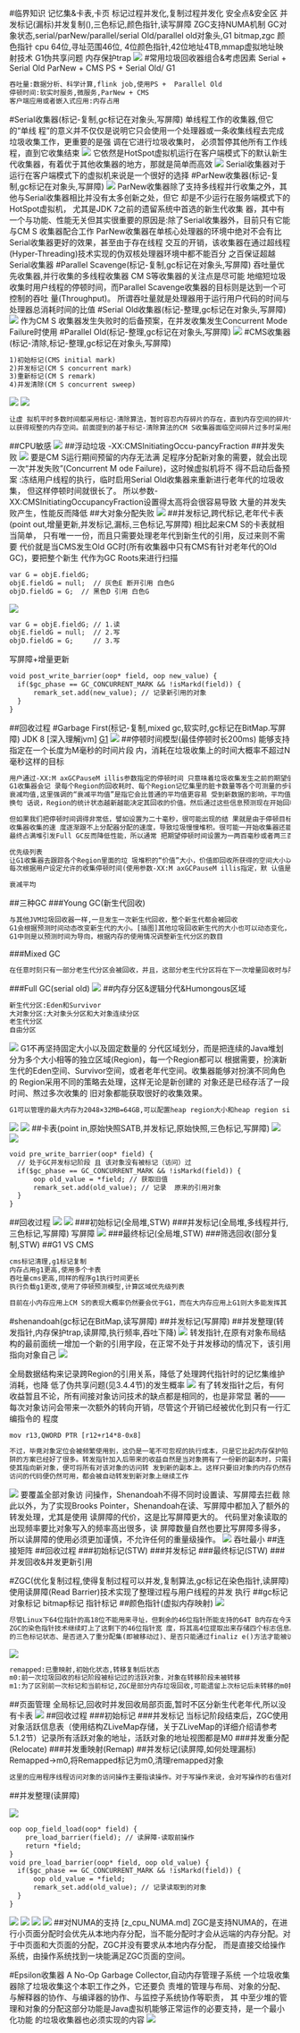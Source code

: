 #临界知识
记忆集&卡表,卡页
标记过程并发化,复制过程并发化
安全点&安全区
并发标记(漏标)并发复制(),三色标记,颜色指针,读写屏障
ZGC支持NUMA机制
GC对象状态,serial/parNew/parallel/serial Old/parallel old对象头,G1 bitmap,zgc 颜色指针
cpu 64位,寻址范围46位, 4位颜色指针,42位地址4TB,mmap虚拟地址映射技术
G1伪共享问题
内存保护trap
![](.z_4_内存管理_02_gc_垃圾回收理论_标记算法_回收算法_垃圾回收器_分代回收_局部回收_images/1c366750.png)
#常用垃圾回收器组合&考虑因素
Serial + Serial Old
ParNew + CMS
PS +  Serial Old/
G1
```asp
吞吐量:数据分析、科学计算,flink job,使用PS +  Parallel Old
停顿时间:软实时服务,微服务,ParNew + CMS
客户端应用或者嵌入式应用:内存占用
```
#Serial收集器(标记-复制,gc标记在对象头,写屏障)
单线程工作的收集器,但它的“单线 程”的意义并不仅仅是说明它只会使用一个处理器或一条收集线程去完成垃圾收集工作，更重要的是强 调在它进行垃圾收集时，
必须暂停其他所有工作线程，直到它收集结束
![](.z_4_内存管理_02_gc_垃圾回收理论_标记算法_回收算法_垃圾回收器_分代回收_局部回收_images/73d7f19d.png)
它依然是HotSpot虚拟机运行在客户端模式下的默认新生 代收集器，有着优于其他收集器的地方，那就是简单而高效
![](.z_4_内存管理_02_gc_垃圾回收理论_标记算法_回收算法_垃圾回收器_分代回收_局部回收_images/5129559e.png)
Serial收集器对于运行在客户端模式下的虚拟机来说是一个很好的选择
#ParNew收集器(标记-复制,gc标记在对象头,写屏障)
![](.z_4_内存管理_02_gc_垃圾回收理论_标记算法_回收算法_垃圾回收器_分代回收_局部回收_images/13acdd0a.png)
ParNew收集器除了支持多线程并行收集之外，其他与Serial收集器相比并没有太多创新之处，但它 却是不少运行在服务端模式下的HotSpot虚拟机，
尤其是JDK 7之前的遗留系统中首选的新生代收集 器，其中有一个与功能、性能无关但其实很重要的原因是:除了Serial收集器外，目前只有它能与CM S 收集器配合工作
ParNew收集器在单核心处理器的环境中绝对不会有比Serial收集器更好的效果，甚至由于存在线程 交互的开销，该收集器在通过超线程(Hyper-Threading)技术实现的伪双核处理器环境中都不能百分
之百保证超越Serial收集器
#Parallel Scavenge(标记-复制,gc标记在对象头,写屏障)
吞吐量优先收集器,并行收集的多线程收集器
CM S等收集器的关注点是尽可能 地缩短垃圾收集时用户线程的停顿时间，而Parallel Scavenge收集器的目标则是达到一个可控制的吞吐 量(Throughput)。
所谓吞吐量就是处理器用于运行用户代码的时间与处理器总消耗时间的比值
#Serial Old收集器(标记-整理,gc标记在对象头,写屏障)
![](.z_4_内存管理_02_gc_垃圾回收理论_标记算法_回收算法_垃圾回收器_分代回收_局部回收_images/94f31500.png)
作为CM S 收集器发生失败时的后备预案，在并发收集发生Concurrent Mode Failure时使用
#Parallel Old(标记-整理,gc标记在对象头,写屏障)
![](.z_4_内存管理_02_gc_垃圾回收理论_标记算法_回收算法_垃圾回收器_分代回收_局部回收_images/3a25cf1f.png)
#CMS收集器(标记-清除,标记-整理,gc标记在对象头,写屏障)
```asp
1)初始标记(CMS initial mark) 
2)并发标记(CM S concurrent mark) 
3)重新标记(CM S remark) 
4)并发清除(CM S concurrent sweep)
```
![](.z_4_内存管理_02_gc_垃圾回收理论_标记算法_回收算法_垃圾回收器_分代回收_局部回收_images/78e8f282.png)
![](.z_4_内存管理_02_gc_垃圾回收理论_标记算法_回收算法_垃圾回收器_分代回收_局部回收_images/b87331c0.png)


```asp
让虚 拟机平时多数时间都采用标记-清除算法，暂时容忍内存碎片的存在，直到内存空间的碎片化程度已经 大到影响对象分配时，再采用标记-整理算法收集一次，
以获得规整的内存空间。前面提到的基于标记-清除算法的CM S收集器面临空间碎片过多时采用的就是这种处理办法
```
##CPU敏感
![](.z_4_内存管理_02_gc_垃圾回收理论_标记算法_回收算法_垃圾回收器_分代回收_局部回收_images/e9b68f7f.png)
##浮动垃圾
-XX:CMSInitiatingOccu-pancyFraction
##并发失败
![](.z_4_内存管理_03_gc_垃圾回收器_CMS_G1_ZGC_卡表_读屏障_写屏障_三色标记_颜色指针_images/81030945.png)
要是CM S运行期间预留的内存无法满 足程序分配新对象的需要，就会出现一次“并发失败”(Concurrent M ode Failure)，这时候虚拟机将不 得不启动后备预案
:冻结用户线程的执行，临时启用Serial Old收集器来重新进行老年代的垃圾收集， 但这样停顿时间就很长了。
所以参数-XX:CMSInitiatingOccupancyFraction设置得太高将会很容易导致 大量的并发失败产生，性能反而降低
##大对象分配失败
![](.z_4_内存管理_02_gc_垃圾回收理论_标记算法_回收算法_垃圾回收器_分代回收_局部回收_images/e623288e.png)
##并发标记,跨代标记,老年代卡表(point out,增量更新,并发标记,漏标,三色标记,写屏障)
相比起来CM S的卡表就相当简单， 只有唯一一份，而且只需要处理老年代到新生代的引用，反过来则不需要
代价就是当CMS发生Old GC时(所有收集器中只有CMS有针对老年代的Old GC)，要把整个新生 代作为GC Roots来进行扫描
```asp
var G = objE.fieldG; 
objE.fieldG = null;  // 灰色E 断开引用 白色G 
objD.fieldG = G;  // 黑色D 引用 白色G
```
![](.z_4_内存管理_03_gc_垃圾回收器_images/d6d7ac6b.png)
```asp
var G = objE.fieldG; // 1.读
objE.fieldG = null;  // 2.写
objD.fieldG = G;     // 3.写
```
[](https://blog.csdn.net/qq_21383435/article/details/106311542)
写屏障+增量更新
```asp
void post_write_barrier(oop* field, oop new_value) {  
  if($gc_phase == GC_CONCURRENT_MARK && !isMarkd(field)) {
      remark_set.add(new_value); // 记录新引用的对象
  }
}

```
##回收过程
#Garbage First(标记-复制,mixed gc,软实时,gc标记在BitMap.写屏障)
JDK 8
[深入理解jvm]
[](https://tech.meituan.com/2016/09/23/g1.html)
[G1](https://blog.csdn.net/TZ845195485/article/details/118304807)
![](.z_4_内存管理_02_gc_垃圾回收理论_标记算法_回收算法_垃圾回收器_分代回收_局部回收_images/5764bc24.png)
##停顿时间模型(最佳停顿时长200ms)
能够支持指定在一个长度为M毫秒的时间片段 内，消耗在垃圾收集上的时间大概率不超过N毫秒这样的目标
```asp
用户通过-XX:M axGCPauseM illis参数指定的停顿时间 只意味着垃圾收集发生之前的期望值，但G1收集器要怎么做才能满足用户的期望呢?
G1收集器会记 录每个Region的回收耗时、每个Region记忆集里的脏卡数量等各个可测量的步骤花费的成本，并分析得出平均值、标准差、置信度等统计信息
衰减均值,这里强调的“衰减平均值”是指它会比普通的平均值更容易 受到新数据的影响，平均值代表整体平均状态，但衰减平均值更准确地代表“最近的”平均状态。
换句 话说，Region的统计状态越新越能决定其回收的价值。然后通过这些信息预测现在开始回收的话，由 哪些Region组成回收集才可以在不超过期望停顿时间的约束下获得最高的收益
```
```asp
但如果我们把停顿时间调得非常低，譬如设置为二十毫秒，很可能出现的结 果就是由于停顿目标时间太短，导致每次选出来的回收集只占堆内存很小的一部分，
收集器收集的速 度逐渐跟不上分配器分配的速度，导致垃圾慢慢堆积。很可能一开始收集器还能从空闲的堆内存中获 得一些喘息的时间，但应用运行时间一长就不行了，
最终占满堆引发Full GC反而降低性能，所以通常 把期望停顿时间设置为一两百毫秒或者两三百毫秒会是比较合理的
```
```asp
优先级列表
让G1收集器去跟踪各个Region里面的垃 圾堆积的“价值”大小，价值即回收所获得的空间大小以及回收所需时间的经验值，然后在后台维护一个优先级列表，
每次根据用户设定允许的收集停顿时间(使用参数-XX:M axGCPauseM illis指定，默 认值是200毫秒)，优先处理回收价值收益最大的那些Region
```
```asp
衰减平均
```
##三种GC
###Young GC(新生代回收)
```asp
与其他JVM垃圾回收器一样,一旦发生一次新生代回收，整个新生代都会被回收
G1会根据预测时间动态改变新生代的大小。[插图]其他垃圾回收新生代的大小也可以动态变化，但这个变化主要是根据内存的使用情况进行的。
G1中则是以预测时间为导向，根据内存的使用情况调整新生代分区的数目
```
###Mixed GC
```asp
在任意时刻只有一部分老生代分区会被回收，并且，这部分老生代分区将在下一次增量回收时与所有的新生代分区一起被收集
```
###Full GC(serial old)
![](.z_4_内存管理_02_gc_垃圾回收理论_标记算法_回收算法_垃圾回收器_分代回收_局部回收_images/fe711f07.png)
##内存分区&逻辑分代&Humongous区域
```asp
新生代分区:Eden和Survivor
大对象分区:大对象头分区和大对象连续分区
老生代分区
自由分区
```
![](.z_4_内存管理_02_gc_垃圾回收理论_标记算法_回收算法_垃圾回收器_分代回收_局部回收_images/c5d03474.png)
G1不再坚持固定大小以及固定数量的 分代区域划分，而是把连续的Java堆划分为多个大小相等的独立区域(Region)，每一个Region都可以
根据需要，扮演新生代的Eden空间、Survivor空间，或者老年代空间。收集器能够对扮演不同角色的 Region采用不同的策略去处理，这样无论是新创建的
对象还是已经存活了一段时间、熬过多次收集的 旧对象都能获取很好的收集效果。
```asp
G1可以管理的最大内存为2048×32MB=64GB,可以配置heap region大小和heap region size

```
![](.z_4_内存管理_02_gc_垃圾回收理论_标记算法_回收算法_垃圾回收器_分代回收_局部回收_images/c6495866.png)
![](.z_4_内存管理_02_gc_垃圾回收理论_标记算法_回收算法_垃圾回收器_分代回收_局部回收_images/22d1cb7e.png)
##卡表(point in,原始快照SATB,并发标记,原始快照,三色标记,写屏障)
![](.z_4_内存管理_02_gc_垃圾回收理论_标记算法_回收算法_垃圾回收器_分代回收_局部回收_images/a4c52d4c.png)
![](.z_4_内存管理_03_gc_垃圾回收器_images/621b8065.png)
```asp
void pre_write_barrier(oop* field) {
  // 处于GC并发标记阶段 且 该对象没有被标记（访问）过
  if($gc_phase == GC_CONCURRENT_MARK && !isMarkd(field)) { 
      oop old_value = *field; // 获取旧值
      remark_set.add(old_value); // 记录  原来的引用对象
  }
}
```
##回收过程
![](.z_4_内存管理_02_gc_垃圾回收理论_标记算法_回收算法_垃圾回收器_分代回收_局部回收_images/7a85a391.png)
![](.z_4_内存管理_02_gc_垃圾回收理论_标记算法_回收算法_垃圾回收器_分代回收_局部回收_images/71533f41.png)
###初始标记(全局堆,STW)
###并发标记(全局堆,多线程并行,三色标记,写屏障)
写屏障
![](.z_4_内存管理_03_gc_垃圾回收器_images/30fbac8b.png)
###最终标记(全局堆,STW)
###筛选回收(部分复制,STW)
##G1 VS CMS
```asp
cms标记清理,g1标记复制
内存占用g1更高,使用多个卡表
吞吐量cms更高,同样的程序g1执行时间更长
执行负载g1更改,使用了停顿预测模型,计算区域优先级列表

目前在小内存应用上CM S的表现大概率仍然要会优于G1，而在大内存应用上G1则大多能发挥其 优势，这个优劣势的Java堆容量平衡点通常在6GB至8GB之间
```
#shenandoah(gc标记在BitMap,读写屏障)
##并发标记(写屏障)
##并发整理(转发指针,内存保护trap,读屏障,执行频率,吞吐下降)
![](.z_4_内存管理_03_gc_垃圾回收器_images/c93bbc10.png)
转发指针,在原有对象布局结构的最前面统一增加一个新的引用字段，在正常不处于并发移动的情况下，该引用指向对象自己
![](.z_4_内存管理_03_gc_垃圾回收器_images/82fd1b68.png)

全局数据结构来记录跨Region的引用关系，降低了处理跨代指针时的记忆集维护消耗，也降 低了伪共享问题(见3.4.4节)的发生概率
![](.z_4_内存管理_03_gc_垃圾回收器_images/23df6c2e.png)
有了转发指针之后，有何收益暂且不论，所有间接对象访问技术的缺点都是相同的，也是非常显 著的——每次对象访问会带来一次额外的转向开销，尽管这个开销已经被优化到只有一行汇编指令的 程度
```asp
mov r13,QWORD PTR [r12+r14*8-0x8]
```
```asp
不过，毕竟对象定位会被频繁使用到，这仍是一笔不可忽视的执行成本，只是它比起内存保护陷
阱的方案已经好了很多。转发指针加入后带来的收益自然是当对象拥有了一份新的副本时，只需要修 改一处指针的值，即旧对象上转发指针的引用位置，
使其指向新对象，便可将所有对该对象的访问转 发到新的副本上。这样只要旧对象的内存仍然存在，未被清理掉，虚拟机内存中所有通过旧引用地址
访问的代码便仍然可用，都会被自动转发到新对象上继续工作
```
![](.z_4_内存管理_03_gc_垃圾回收器_images/8ce39011.png)
要覆盖全部对象访 问操作，Shenandoah不得不同时设置读、写屏障去拦截
除 此以外，为了实现Brooks Pointer，Shenandoah在读、写屏障中都加入了额外的转发处理，尤其是使用 读屏障的代价，这是比写屏障更大的。
代码里对象读取的出现频率要比对象写入的频率高出很多，读 屏障数量自然也要比写屏障多得多，所以读屏障的使用必须更加谨慎，不允许任何的重量级操作。
![](.z_4_内存管理_03_gc_垃圾回收器_images/b01e8673.png)
吞吐最小
##连接矩阵
##回收过程
###初始标记(STW)
###并发标记
###最终标记(STW)
###并发回收&并发更新引用

#ZGC(优化复制过程,使得复制过程可以并发,复制算法,gc标记在染色指针,读屏障)
使用读屏障(Read Barrier)技术实现了整理过程与用户线程的并发 执行
[](https://www.bilibili.com/read/cv6083109?spm_id_from=333.999.0.0)
##gc标记
[](https://www.zhihu.com/question/458099423/answer/1874465032)
对象标记
bitmap标记
指针标记
##颜色指针(虚拟内存映射)
![](.z_4_内存管理_03_gc_垃圾回收器_images/b90fd0e5.png)
```asp
尽管Linux下64位指针的高18位不能用来寻址，但剩余的46位指针所能支持的64T B内存在今天仍 然能够充分满足大型服务器的需要。鉴于此，
ZGC的染色指针技术继续盯上了这剩下的46位指针宽 度，将其高4位提取出来存储四个标志信息。通过这些标志位，虚拟机可以直接从指针中看到其引用对象
的三色标记状态、是否进入了重分配集(即被移动过)、是否只能通过finaliz e()方法才能被访问 到
```
![](.z_4_内存管理_02_gc_垃圾回收理论_标记算法_回收算法_垃圾回收器_分代回收_局部回收_images/778b0b98.png)
```asp
remapped:已重映射,初始化状态,转移复制后状态
m0:前一次垃圾回收的标记阶段被标记过的活跃对象，对象在转移阶段未被转移
m1:为了区别前一次标记和当前标记,ZGC是部分内存垃圾回收,可能遗留上次标记后未转移的m0指针,m1用来标记本次垃圾回收中识别的活跃对象
```
[](https://weread.qq.com/web/reader/7e5327d071916d647e51559kd6432e00228d645920e3401)
##页面管理
全局标记,回收时并发回收局部页面,暂时不区分新生代老年代,所以没有卡表
[](https://weread.qq.com/web/reader/7e5327d071916d647e51559kc0c320a0232c0c7c76d365a)
![](.z_4_内存管理_03_gc_垃圾回收器_images/4c1a1e14.png)
##回收过程
###初始标记
###并发标记
当标记阶段结束后，ZGC使用对象活跃信息表（使用结构ZLiveMap存储，关于ZLiveMap的详细介绍请参考5.1.2节）记录所有活跃对象的地址，活跃对象的地址视图都是M0
###并发重分配(Relocate)
###并发重映射(Remap)
##并发标记(读屏障,如何处理漏标)
Remapped->m0,将Remapped标记为m0,清理remapped对象
```asp
这里的应用程序线程访问对象的访问操作主要指读操作。对于写操作来说，会对写操作的右值对象（等号操作符右边的对象）进行标记，所以也是读操作
```
[](https://weread.qq.com/web/reader/7e5327d071916d647e51559kd6432e00228d645920e3401)
##并发整理(读屏障)

![](.z_4_内存管理_03_gc_垃圾回收器_images/ff69595f.png)
```asp
oop oop_field_load(oop* field) {
    pre_load_barrier(field); // 读屏障-读取前操作
    return *field;
}
void pre_load_barrier(oop* field, oop old_value) {  
  if($gc_phase == GC_CONCURRENT_MARK && !isMarkd(field)) {
      oop old_value = *field;
      remark_set.add(old_value); // 记录读取到的对象
  }
}
```
![](.z_4_内存管理_03_gc_垃圾回收器_images/80ac874f.png)
![](.z_4_内存管理_03_gc_垃圾回收器_images/2ad52e09.png)
![](.z_4_内存管理_03_gc_垃圾回收器_images/76fb7782.png)
![](.z_4_内存管理_03_gc_垃圾回收器_images/0928db8e.png)
##对NUMA的支持
[z_cpu_NUMA.md]
ZGC是支持NUMA的，在进行小页面分配时会优先从本地内存分配，当不能分配时才会从远端的内存分配。对于中页面和大页面的分配，ZGC并没有要求从本地内存分配，
而是直接交给操作系统，由操作系统找到一块能满足ZGC页面的空间。

#Epsilon收集器
A No-Op Garbage Collector,自动内存管理子系统
一个垃圾收集器除了垃圾收集这个本职工作之外，它还要负 责堆的管理与布局、对象的分配、与解释器的协作、与编译器的协作、与监控子系统协作等职责，
其 中至少堆的管理和对象的分配这部分功能是Java虚拟机能够正常运作的必要支持，是一个最小化功能 的垃圾收集器也必须实现的内容
![](.z_4_内存管理_03_gc_垃圾回收器_images/55fa1dd4.png)

